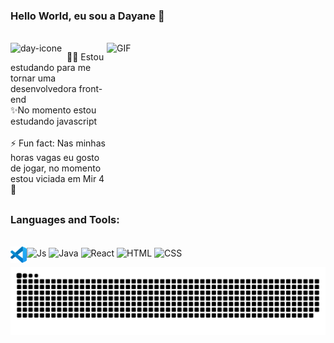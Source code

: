 ### Hello World, eu sou a Dayane 👋
</br>
<img align="left" width="90" alt="day-icone" src="https://share-cdn.picrew.me/shareImg/org/202109/338224_YducnK9J.png">
<img align="right" alt="GIF" src="https://onervakorhonen.files.wordpress.com/2019/05/kissa2.gif" width="350" height="250" />

  👩‍💻 Estou estudando para me tornar uma desenvolvedora front-end</br>
  ✨No momento estou estudando javascript</br></br>
  ⚡ Fun fact: Nas minhas horas vagas eu gosto de jogar, no momento estou viciada em Mir 4 💎</br>
##  
### Languages and Tools:
<div style="display: inline_block"><br>
  
  <img align="left" alt="Visual Studio Code" width="26px" src="https://raw.githubusercontent.com/github/explore/80688e429a7d4ef2fca1e82350fe8e3517d3494d/topics/visual-studio-code/visual-studio-code.png" />
  <img align="center" alt="Js" width="90" src="https://img.shields.io/badge/JavaScript-F7DF1E?style=for-the-badge&logo=javascript&logoColor=black">
  <img align="center" alt="Java"  height ="20" width="90" src="https://img.shields.io/badge/Java-ED8B00?style=for-the-badge&logo=java&logoColor=white">
  <img align="center" alt="React" height ="20" width="90" src="https://img.shields.io/badge/React-20232A?style=for-the-badge&logo=react&logoColor=61DAFB">
  <img align="center" alt="HTML"  height ="20" width="90" src="https://img.shields.io/badge/HTML5-E34F26?style=for-the-badge&logo=html5&logoColor=white">
  <img align="center" alt="CSS"  height ="20" width="90" src="https://img.shields.io/badge/CSS3-1572B6?style=for-the-badge&logo=css3&logoColor=white"> 
</div>

![Snake animation](https://github.com/dayanesamoraes/dayanesamoraes/blob/output/github-contribution-grid-snake.svg)
